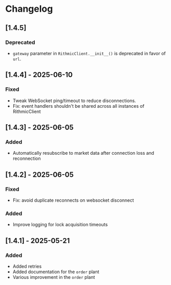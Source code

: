 # Changelog

## [1.4.5]

### Deprecated
- `gateway` parameter in `RithmicClient.__init__()` is deprecated in favor of `url`.

## [1.4.4] - 2025-06-10

### Fixed
- Tweak WebSocket ping/timeout to reduce disconnections.
- Fix: event handlers shouldn't be shared across all instances of RithmicClient

## [1.4.3] - 2025-06-05

### Added
- Automatically resubscribe to market data after connection loss and reconnection

## [1.4.2] - 2025-06-05
### Fixed
- Fix: avoid duplicate reconnects on websocket disconnect

### Added
- Improve logging for lock acquisition timeouts

## [1.4.1] - 2025-05-21


### Added
- Added retries
- Added documentation for the `order` plant
- Various improvement in the `order` plant
